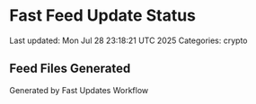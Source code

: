 # Fast Feed Update Status
Last updated: Mon Jul 28 23:18:21 UTC 2025
Categories: crypto

## Feed Files Generated

Generated by Fast Updates Workflow
